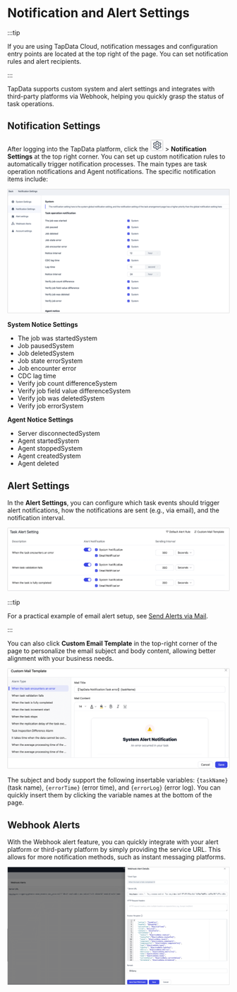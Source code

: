 # Notification and Alert Settings

:::tip

If you are using TapData Cloud, notification messages and configuration entry points are located at the top right of the page. You can set notification rules and alert recipients.

:::

TapData supports custom system and alert settings and integrates with third-party platforms via Webhook, helping you quickly grasp the status of task operations.

## Notification Settings

After logging into the TapData platform, click the ![setting_icon](../../images/setting_icon.png) > **Notification Settings** at the top right corner. You can set up custom notification rules to automatically trigger notification processes. The main types are task operation notifications and Agent notifications. The specific notification items include:

![Notification Settings](../../images/system_notification_1.png)

**System Notice Settings**

- The job was startedSystem
- Job pausedSystem
- Job deletedSystem
- Job state errorSystem
- Job encounter error
- CDC lag time
- Verify job count differenceSystem
- Verify job field value differenceSystem
- Verify job was deletedSystem
- Verify job errorSystem

**Agent Notice Settings**

- Server disconnectedSystem
- Agent startedSystem
- Agent stoppedSystem
- Agent createdSystem
- Agent deleted

## <span id="mail-alert">Alert Settings</span>

In the **Alert Settings**, you can configure which task events should trigger alert notifications, how the notifications are sent (e.g., via email), and the notification interval.

![](../../images/system_notification_2.png)

:::tip

For a practical example of email alert setup, see [Send Alerts via Mail](../../case-practices/best-practice/alert-via-qqmail.md).

:::

You can also click **Custom Email Template** in the top-right corner of the page to personalize the email subject and body content, allowing better alignment with your business needs.

![Customize Email Template](../../images/alter_email_templates.png)

The subject and body support the following insertable variables: `{taskName}` (task name), `{errorTime}` (error time), and `{errorLog}` (error log). You can quickly insert them by clicking the variable names at the bottom of the page.

## Webhook Alerts

With the Webhook alert feature, you can quickly integrate with your alert platform or third-party platform by simply providing the service URL. This allows for more notification methods, such as instant messaging platforms.

![Webhook Settings](../../images/webhook_settings.png)
